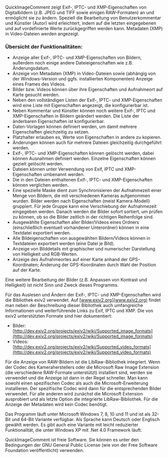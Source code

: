QuickImageComment zeigt Exif-, IPTC- und XMP-Eigenschaften von Digitalbildern (z.B. JPEG und TIFF sowie einigen RAW-Formaten) an und ermöglicht sie zu ändern. Speziell die Bearbeitung von Benutzerkommentar und Künstler (Autor) wird erleichtert, indem auf die letzten eingegebenen und auf vordefinierte Werte zurückgegriffen werden kann. Metadaten (XMP) in Video-Dateien werden angezeigt.

### Übersicht der Funktionalitäten:
* Anzeige aller Exif-, IPTC- und XMP-Eigenschaften von Bildern, außerdem noch einige andere Dateieigenschaften wie z.B. Änderungsdatum.
* Anzeige von Metadaten (XMP) in Video-Dateien sowie (abhängig von der Windows-Version und ggfs. installierten Komponenten) Anzeige eines Frames des Videos.
* Bilder bzw. Videos können über ihre Eigenschaften und Aufnahmeort auf Karte gesucht werden.
* Neben den vollständigen Listen der Exif-, IPTC- und XMP-Eigenschaften wird eine Liste mit Eigenschaften angezeigt, die konfigurierbar ist.
* Neben Kommentar und Künstler können noch weitere Exif-, IPTC und XMP-Eigenschaften in Bildern geändert werden. Die Liste der änderbaren Eigenschaften ist konfigurierbar. 
* Daten-Vorlagen können definiert werden, um damit mehrere Eigenschaften gleichzeitig zu setzen.
* Platzhalter erlauben es, Werte von Eigenschaften in andere zu kopieren.
* Änderungen können auch für mehrere Dateien gleichzeitig durchgeführt werden.
* Exif-, IPTC- und XMP-Eigenschaften können gelöscht werden, dabei können Ausnahmen definiert werden. Einzelne Eigenschaften können gezielt gelöscht werden.
* Dateien können unter Verwendung von Exif, IPTC und XMP-Eigenschaften umbenannt werden.
* Die in den Dateien enthaltenen Exif-, IPTC- und XMP-Eigenschaften können verglichen werden.
* Eine spezielle Maske dient zum Synchronisieren der Aufnahmezeit einer Menge von Bildern, die mit verschiedenen Kameras aufgenommen wurden. Bilder werden nach Eigenschaften (meist Kamera-Modell) gruppiert. Für jede Gruppe kann eine Verschiebung der Aufnahmezeit eingegeben werden. Danach werden die Bilder sofort sortiert, um prüfen zu können, ob so die Bilder zeitlich in der richtigen Reihenfolge sind.
* Ausgewählte Eigenschaften aller Bilder/Videos eines Ordners (einschließlich eventuell vorhandener Unterordner) können in eine Textdatei exportiert werden.
* Alle Bildeigenschaften von ausgewählten Bildern/Videos können in Textdateien exportiert werden (eine Datei je Bild). 
* Anzeige von Bilddetails mit graphischer und numerischer Darstellung von Helligkeit und RGB-Werten.
* Anzeige des Aufnahmeortes auf einer Karte anhand der GPS-Koordinaten; Änderung der GPS-Koordinaten durch Wahl der Position auf der Karte.

Eine weitere Bearbeitung der Bilder (z.B. Anpassen von Kontrast und Helligkeit) ist nicht Sinn und Zweck dieses Programms.

Für das Auslesen und Ändern der Exif-, IPTC- und XMP-Eigenschaften wird die Bibliothek exiv2 verwendet. Auf [www.exiv2.org](www.exiv2.org) findet man neben der Beschreibung dieser Bibliothek auch umfangreiche Informationen und weiterführende Links zu Exif, IPTC und XMP. Die von exiv2 unterstützten Formate sind hier dokumentiert:
* Bilder: [http://dev.exiv2.org/projects/exiv2/wiki/Supported_image_formats](http://dev.exiv2.org/projects/exiv2/wiki/Supported_image_formats)
* Videos: [http://dev.exiv2.org/projects/exiv2/wiki/Supported_video_formats](http://dev.exiv2.org/projects/exiv2/wiki/Supported_video_formats)

Für die Anzeige von RAW-Bildern ist die LibRaw-Bibliothek integriert. Wenn der Codec des Kameraherstellers oder die Microsoft Raw Image Extension (die verschiedene RAW-Formate unterstützt) installiert sind, werden sie verwendet und die Anzeige ist dann in der Regel schneller. Man kann sowohl einen spezifischen Codec als auch die Microsoft-Erweiterung installieren. Der spezifische Codec wird dann für die entsprechenden Bilder verwendet. Für alle anderen wird zunächst die Microsoft Extension ausprobiert und als letzte Option die integrierte LibRaw-Bibliothek. Für die Anzeige der Metadaten wird kein Codec benötigt.

Das Programm läuft unter Microsoft Windows 7, 8, 10 und 11 und ist als 32-Bit und 64-Bit Variante verfügbar. Als Sprache kann Deutsch oder Englisch gewählt werden. Es gibt auch eine Variante mit leicht reduzierter Funktionalität, die unter Windows XP mit .Net 4.0 Framework läuft.

QuickImageComment ist freie Software. Sie können es unter den Bedingungen der GNU General Public License (wie von der Free Software Foundation veröffentlicht) verwenden.
